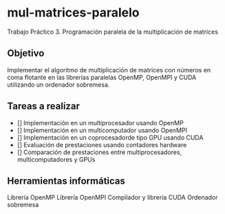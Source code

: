 # mul-matrices-paralelo

Trabajo Práctico 3. Programación paralela de la multiplicación de matrices

## Objetivo

Implementar el algoritmo de multiplicación de matrices con números en coma flotante en las librerías paralelas OpenMP, OpenMPI y CUDA utilizando un ordenador sobremesa.

## Tareas a realizar

- [] Implementación en un multiprocesador usando OpenMP
- [] Implementación en un multicomputador usando OpenMPI
- [] Implementación en un coprocesadorde tipo GPU usando CUDA
- [] Evaluación de prestaciones usando contadores hardware
- [] Comparación de prestaciones entre multiprocesadores, multicomputadores y GPUs

## Herramientas informáticas

Librería OpenMP
Librería OpenMPI
Compilador y librería CUDA
Ordenador sobremesa
